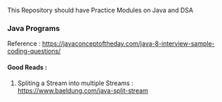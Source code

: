This Repository should have Practice Modules on Java and DSA

### Java Programs

Reference : https://javaconceptoftheday.com/java-8-interview-sample-coding-questions/

#### Good Reads :
1. Spliting a Stream into multiple Streams :
   https://www.baeldung.com/java-split-stream